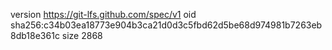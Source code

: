version https://git-lfs.github.com/spec/v1
oid sha256:c34b03ea18773e904b3ca21d0d3c5fbd62d5be68d974981b7263eb8db18e361c
size 2868
